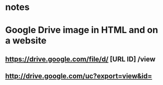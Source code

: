 # notes

# Google Drive image in HTML and on a website

## https://drive.google.com/file/d/ [URL ID] /view

## http://drive.google.com/uc?export=view&id=
